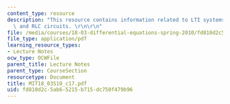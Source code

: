 ```yaml
---
content_type: resource
description: "This resource contains information related to LTI systems, superposition,\
  \ and RLC circuits. \r\n\r\n"
file: /media/courses/18-03-differential-equations-spring-2010/fd810d2c5ab65215b715dc750f479b96_MIT18_03S10_c17.pdf
file_type: application/pdf
learning_resource_types:
- Lecture Notes
ocw_type: OCWFile
parent_title: Lecture Notes
parent_type: CourseSection
resourcetype: Document
title: MIT18_03S10_c17.pdf
uid: fd810d2c-5ab6-5215-b715-dc750f479b96
---
```

